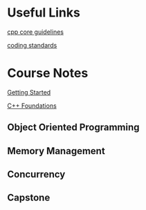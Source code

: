 # Useful Links
[cpp core guidelines](https://github.com/isocpp/CppCoreGuidelines)

[coding standards](https://github.com/kraudust/cpp_nanodegree/blob/main/cpp_foundations/cpp_foundations_notes.md#coding-standards)

# Course Notes
[Getting Started](cpp_foundations/getting_started_notes.md)

[C++ Foundations](cpp_foundations/cpp_foundations_notes.md)
## Object Oriented Programming
## Memory Management
## Concurrency
## Capstone


